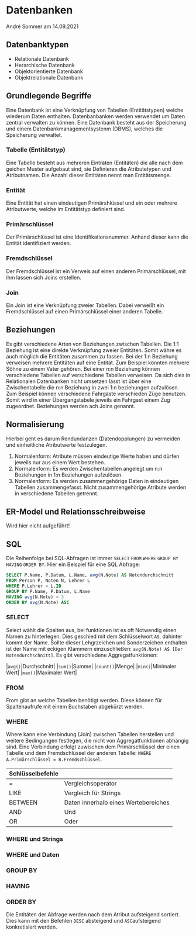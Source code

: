 # Datenbanken
André Sommer am 14.09.2021

## Datenbanktypen

- Relationale Datenbank
- Herarchische Datenbank
- Objektorientierte Datenbank
- Objektrelationale Datenbank

## Grundlegende Begriffe

Eine Datenbank ist eine Verknüpfung von Tabellen (Entitätstypen) welche wiederum Daten enthalten. Datenbanbanken werden verwendet um Daten zentral verwalten zu können. Eine Datenbank besteht aus der Speicherung und einem Datenbankmanagementsystenm (DBMS), welches die Speicherung verwaltet.

### Tabelle (Entitätstyp)

Eine Tabelle besteht aus mehreren Einträten (Entitäten) die alle nach dem geichen Muster aufgebaut sind, sie Definieren die Atributetypen und Atributnamen. Die Anzahl dieser Entitäten nennt man Entitätsmenge.

### Entität

Eine Entität hat einen eindeutigen Primärshlüssel und ein oder mehrere Atributwerte, welche im Entitätstyp definiert sind.

### Primärschlüssel

Der Primärschlüssel ist eine Identifikationsnummer. Anhand dieser kann die Entität identifiziert werden.

### Fremdschlüssel

Der Fremdschlüssel ist ein Verweis auf einen anderen Primärschlüssel, mit ihm lassen sich Joins erstellen.

### Join

Ein Join ist eine Verknüpfung zweier Tabellen. Dabei verweißt ein Fremdschlüssel auf einen Primärschlüssel einer anderen Tabelle.

## Beziehungen

Es gibt verschiedene Arten von Beziehungen zwischen Tabellen. Die 1:1 Beziehung ist eine direkte Verknüpfung zweier Entitäten. Somit währe es auch möglich die Entitäten zusammen zu fassen. Bei der 1:n Beziehung verweisen mehrere Entitäten auf eine Entität. Zum Beispiel könnten mehrere Söhne zu einem Vater gehören. Bei einer n:n Beziehung können verschiedene Tabellen auf verschiedene Tabellen verweisen. Da sich dies in Relationalen Datenbanken nicht umsetzen lässt ist über eine Zwischentabelle die n:n Beziehung in zwei 1:n beziehungen aufzulösen. Zum Beispiel können verschiedene Fahrgäste verschieden Züge benutzen. Somit wird in einer Übergangstabele jeweils ein Fahrgast einem Zug zugeordnet. Beziehungen werden ach Joins genannt.

## Normalisierung

Hierbei geht es darum Rendundanzen (Datendopplungen) zu vermeiden und einheitliche Atributwerte festzulegen.

1. Normalenform: Atribute müssen eindeutige Werte haben und dürfen jeweils nur aus einem Wert bestehen. 
2. Normalenform: Es werden Zwischentabellen angelegt um n:n Beziehungen in 1:n Beziehungen aufzulösen.
3. Normalenform: Es werden zusammengehörige Daten in eindeutigen Tabellen zusammengefasst. Nicht zusammengehörige Atribute werden in verschiedene Tabellen getrennt.

## ER-Model und Relationsschreibweise

Wird hier nicht aufgeführt!

## SQL

Die Reihenfolge bei SQL-Abfragen ist immer `SELECT` `FROM` `WHERE` `GROUP BY` `HAVING` `ORDER BY`. Hier ein Beispiel für eine SQL Abfrage:

```sql
SELECT P.Name, P.Datum, L.Name, avg(N.Note) AS Notendurchschnitt
FROM Person P, Noten N, Lehrer L
WHERE P.Lehrer = L.ID
GROUP BY P.Name, P.Datum, L.Name
HAVING avg(N.Note) > 3
ORDER BY avg(N.Note) ASC
```

### SELECT

Select wählt die Spalten aus, bei funktionen ist es oft Notwendig einen Namen zu hinterlegen. Dies geschied mit dem Schlüsselwort `AS`, dahinter kommt der Name. Sollte dieser Lehgrzeichen und Sonderzeichen enthalten ist der Name mit eckigen Klammern einzuschließen: `avg(N.Note) AS [Der Notendurchschnitt]`. Es gibt verschiedene Aggregatfunktionen:

|`avg()`|Durchschnitt|
|`sum()`|Summe|
|`count()`|Menge|
|`min()`|Minimaler Wert|
|`max()`|Maximaler Wert|

### FROM

From gibt an welche Tabellen benötigt werden. Diese können für Spaltenaufrufe mit einem Buchstaben abgekürzt werden.

### WHERE

Where kann eine Verbindung (Join) zwischen Tabellen herstellen und weitere Bedingungen festlegen, die nicht von Aggregatfunktionen abhängig sind. Eine Verbindung erfolgt zuwischen dem Primärschlüssel der einen Tabelle und dem Fremdschlüssel der anderen Tabelle: `WHERE A.Primärschlüssel = B.Fremdschlüssel`.

|Schlüsselbefehle||
|---|---|
|=|Vergleichsoperator|
|LIKE|Vergleich für Strings|
|BETWEEN|Daten innerhalb eines Wertebereiches|
|AND|Und|
|OR|Oder|

### WHERE und Strings

### WHERE und Daten

### GROUP BY

### HAVING

### ORDER BY

Die Entitäten der Abfrage werden nach dem Atribut aufsteigend sortiert. Dies kann mit den Befehlen `DESC` absteigend und `ASC`aufsteigend konkretisiert werden.
